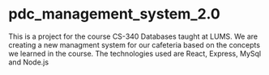 # pdc_management_system_2.0
 This is a project for the course CS-340 Databases taught at LUMS. We are creating a new managment system for our cafeteria based on the concepts we learned in the course. The technologies used are React, Express, MySql and Node.js
